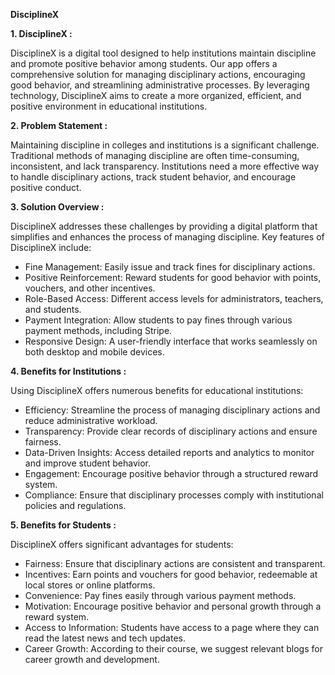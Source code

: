 **DisciplineX**


**1. DisciplineX :**

DisciplineX is a digital tool designed to help institutions maintain discipline and promote positive behavior among students. Our app offers a comprehensive solution for managing disciplinary actions, encouraging good behavior, and streamlining administrative processes. By leveraging technology, DisciplineX aims to create a more organized, efficient, and positive environment in educational institutions.



 **2. Problem Statement :**  

Maintaining discipline in colleges and institutions is a significant challenge. Traditional methods of managing discipline are often time-consuming, inconsistent, and lack transparency. Institutions need a more effective way to handle disciplinary actions, track student behavior, and encourage positive conduct.

**3. Solution Overview :** 

DisciplineX addresses these challenges by providing a digital platform that simplifies and enhances the process of managing discipline. Key features of DisciplineX include:  
- Fine Management: Easily issue and track fines for disciplinary actions.  
- Positive Reinforcement: Reward students for good behavior with points, vouchers, and other incentives.  
-	Role-Based Access: Different access levels for administrators, teachers, and students.  
-	Payment Integration: Allow students to pay fines through various payment methods, including Stripe.  
-	Responsive Design: A user-friendly interface that works seamlessly on both desktop and mobile devices.


**4. Benefits for Institutions :**  

Using DisciplineX offers numerous benefits for educational institutions:
-	Efficiency: Streamline the process of managing disciplinary actions and reduce administrative workload.
-	Transparency: Provide clear records of disciplinary actions and ensure fairness.
-	Data-Driven Insights: Access detailed reports and analytics to monitor and improve student behavior.
-	Engagement: Encourage positive behavior through a structured reward system.
-	Compliance: Ensure that disciplinary processes comply with institutional policies and regulations.



**5. Benefits for Students :**

DisciplineX offers significant advantages for students:
-	Fairness: Ensure that disciplinary actions are consistent and transparent.
-	Incentives: Earn points and vouchers for good behavior, redeemable at local stores or online platforms.
-	Convenience: Pay fines easily through various payment methods.
-	Motivation: Encourage positive behavior and personal growth through a reward system.
-	Access to Information: Students have access to a page where they can read the latest news and tech updates.
-	Career Growth: According to their course, we suggest relevant blogs for career growth and development.
